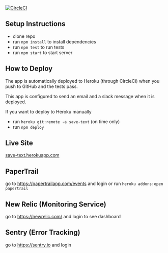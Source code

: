 [![CircleCI](https://circleci.com/gh/jason00111/dev-ops-ci-192.svg?style=shield)](https://circleci.com/gh/jason00111/dev-ops-ci-192)

## Setup Instructions

- clone repo
- run `npm install` to install dependencies
- run `npm test` to run tests
- run `npm start` to start server

## How to Deploy

The app is automatically deployed to Heroku (through CircleCi) when you push to GitHub and the tests pass.

This app is configured to send an email and a slack message when it is deployed.

If you want to deploy to Heroku manually
- run `heroku git:remote -a save-text` (on time only)
- run `npm deploy`

## Live Site
[save-text.herokuapp.com](https://save-text.herokuapp.com/)

## PaperTrail
go to https://papertrailapp.com/events and login or run `heroku addons:open papertrail`

## New Relic (Monitoring Service)
go to https://newrelic.com/ and login to see dashboard

## Sentry (Error Tracking)
go to https://sentry.io and login
